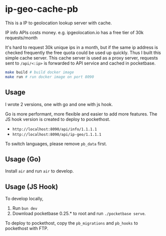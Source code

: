 # ip-geo-cache-pb

This is a IP to geolocation lookup server with cache.

IP info APIs costs money. e.g. ipgeolocation.io has a free tier of 30k requests/month

It's hard to request 30k unique ips in a month, but if the same ip address is checked frequently the free quota could be used up quickly. Thus I built this simple cache server. This cache server is used as a proxy server, requests sent to `/api/<:ip>` is forwarded to API service and cached in pocketbase.

```bash
make build # build docker image
make run # run docker image on port 8090
```

## Usage

I wrote 2 versions, one with go and one with js hook.

Go is more performant, more flexible and easier to add more features.
The JS hook version is created to deploy to pockethost.

- `http://localhost:8090/api/info/1.1.1.1`
- `http://localhost:8090/api/ip-geo/1.1.1.1`

To switch languages, please remove `pb_data` first.

## Usage (Go)

Install `air` and run `air` to develop.

## Usage (JS Hook)

To develop locally,

1. Run `bun dev`
2. Download pocketbase 0.25.\* to root and run `./pocketbase serve`.

To deploy to pockethost, copy the `pb_migrations` and `pb_hooks` to pockethost with FTP.
